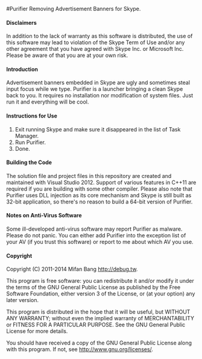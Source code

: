 #Purifier
Removing Advertisement Banners for Skype.

#### Disclaimers

In addition to the lack of warranty as this software is distributed, the use of this software may lead to violation of the Skype Term of Use and/or any other agreement that you have agreed with Skype Inc. or Microsoft Inc. Please be aware of that you are at your own risk.

#### Introduction

Advertisement banners embedded in Skype are ugly and sometimes steal input focus while we type. Purifier is a launcher bringing a clean Skype back to you. It requires no installation nor modification of system files. Just run it and everything will be cool.

#### Instructions for Use

1. Exit running Skype and make sure it disappeared in the list of Task Manager.
2. Run Purifier.
3. Done.

#### Building the Code

The solution file and project files in this repository are created and maintained with Visual Studio 2012. Support of various features in C++11 are required if you are building with some other compiler. Please also note that Purifier uses DLL injection as its core mechanism and Skype is still built as 32-bit application, so there's no reason to build a 64-bit version of Purifier.

#### Notes on Anti-Virus Software

Some ill-developed anti-virus software may report Purifier as malware. Please do not panic. You can either add Purifier into the exception list of your AV (if you trust this software) or report to me about which AV you use.

#### Copyright

Copyright (C) 2011-2014 Mifan Bang <http://debug.tw>.

This program is free software: you can redistribute it and/or modify it under the terms of the GNU General Public License as published by the Free Software Foundation, either version 3 of the License, or (at your option) any later version.

This program is distributed in the hope that it will be useful, but WITHOUT ANY WARRANTY; without even the implied warranty of MERCHANTABILITY or FITNESS FOR A PARTICULAR PURPOSE.  See the GNU General Public License for more details.

You should have received a copy of the GNU General Public License along with this program.  If not, see <http://www.gnu.org/licenses/>.
